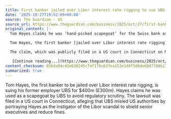 ```yaml
---
title: First banker jailed over Libor interest rate rigging to sue UBS for $400m
date: '2025-10-27T19:52:09+00:00'
source: The Guardian - US
source_url: https://www.theguardian.com/business/2025/oct/27/first-banker-jailed-over-libor-interest-rate-rigging-to-sue-ubs-for-400m
original_content: |-
  Tom Hayes claims he was ‘hand-picked scapegoat’ for the Swiss bank as it tried to avoid regulatory scrutiny

  Tom Hayes, the first banker [jailed over Libor interest rate rigging](https://www.theguardian.com/business/2025/mar/27/city-trader-jailed-for-libor-rigging-says-he-was-convicted-in-a-morality-trial), is suing his former employer UBS for $400m (£300m), claiming he was a “hand-picked scapegoat” for the Swiss bank as it tried to avoid regulatory scrutiny.

  The claim, which was publicly filed in a US court in Connecticut on Monday, alleges that UBS misled US authorities and called him an “evil mastermind” behind the alleged Libor scandal, in order to protect senior executives and minimise fines.

   [Continue reading...](https://www.theguardian.com/business/2025/oct/27/first-banker-jailed-over-libor-interest-rate-rigging-to-sue-ubs-for-400m)
content_checksum: 036da94c43e630245c7af176c63fea152e1d4f5d8de68d7788b133572af7a142
summarized: true
---
```


Tom Hayes, the first banker to be jailed over Libor interest rate rigging, is suing his former employer UBS for $400m (£300m). Hayes claims he was used as a scapegoat by UBS to avoid regulatory scrutiny. The lawsuit was filed in a US court in Connecticut, alleging that UBS misled US authorities by portraying Hayes as the instigator of the Libor scandal to shield senior executives and reduce fines.